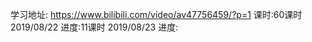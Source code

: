 
学习地址: https://www.bilibili.com/video/av47756459/?p=1
课时:60课时
        2019/08/22
            进度:11课时
        2019/08/23
            进度:

